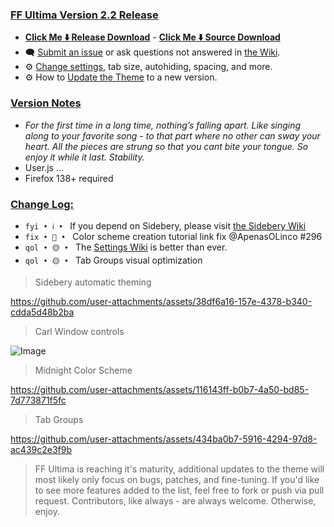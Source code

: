 ### <ins> FF Ultima Version 2.2 Release
- **[Click Me ⬇️ Release Download](https://github.com/soulhotel/FF-ULTIMA/releases/download/2.2/ffultima2.2.zip)** - **[Click Me ⬇️ Source Download](https://github.com/soulhotel/FF-ULTIMA/archive/refs/heads/main.zip)**
- 🗨️ [Submit an issue](https://github.com/soulhotel/FF-ULTIMA/issues/new/choose) or ask questions not answered in [the Wiki](https://github.com/soulhotel/FF-ULTIMA/wiki).
- ⚙️ [Change settings](https://github.com/soulhotel/FF-ULTIMA/wiki/Settings), tab size, autohiding, spacing, and more.
- ⚙️ How to [Update the Theme](https://github.com/soulhotel/FF-ULTIMA/wiki/How-to-Update-the-Theme) to a new version.
  
### <ins> Version Notes
- *For the first time in a long time, nothing’s falling apart. Like singing along to your favorite song - to that part where no other can sway your heart. All the pieces are strung so that you cant bite your tongue. So enjoy it while it last. Stability.*
- User.js ...
- Firefox 138+ required

### <ins> Change Log:
- `fyi • ℹ️ • ` If you depend on Sidebery, please visit [the Sidebery Wiki](https://github.com/soulhotel/FF-ULTIMA/wiki/Sidebery-Configuration)
- `fix • 🔴 • ` Color scheme creation tutorial link fix @ApenasOLinco #296
- `qol • 🟡 • ` The [Settings Wiki](https://github.com/soulhotel/FF-ULTIMA/wiki/SETTINGS) is better than ever.
- `qol • 🟡 • ` Tab Groups visual optimization

> Sidebery automatic theming

https://github.com/user-attachments/assets/38df6a16-157e-4378-b340-cdda5d48b2ba

> Carl Window controls

![Image](https://github.com/user-attachments/assets/4d04d204-023c-4c7c-b4e8-72237538d122)

> Midnight Color Scheme

https://github.com/user-attachments/assets/116143ff-b0b7-4a50-bd85-7d773871f5fc

> Tab Groups 

https://github.com/user-attachments/assets/434ba0b7-5916-4294-97d8-ac439c2e3f9b


> FF Ultima is reaching it's maturity, additional updates to the theme will most likely only focus on bugs, patches, and fine-tuning. If you'd like to see more features added to the list, feel free to fork or push via pull request. Contributors, like always - are always welcome. Otherwise, enjoy.
